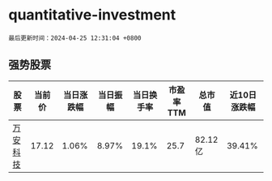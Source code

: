 # quantitative-investment

`最后更新时间：2024-04-25 12:31:04 +0800`

## 强势股票

|股票|当前价|当日涨跌幅|当日振幅|当日换手率|市盈率TTM|总市值|近10日涨跌幅|
|----|----|----|----|----|----|----|----|
|[万安科技](https://xueqiu.com/S/SZ002590)|17.12|1.06%|8.97%|19.1%|25.7|82.12亿|39.41%|
